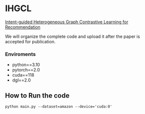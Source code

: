 # IHGCL
[Intent-guided Heterogeneous Graph Contrastive Learning for Recommendation](https://arxiv.org/abs/2407.17234)

We will organize the complete code and upload it after the paper is accepted for publication.
### Enviroments
- python==3.10
- pytorch==2.0
- cuda==118
- dgl==2.0
## How to Run the code
```
python main.py --dataset=amazon --device='cuda:0'
```
